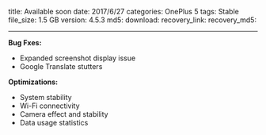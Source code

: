 title: Available soon
date: 2017/6/27
categories: OnePlus 5
tags: Stable
file_size: 1.5 GB
version: 4.5.3
md5: 
download: 
recovery_link: 
recovery_md5: 

---
**Bug Fxes:**
*  Expanded screenshot display issue
*  Google Translate stutters

**Optimizations:**
*  System stability 
*  Wi-Fi connectivity
*  Camera effect and stability
*  Data usage statistics